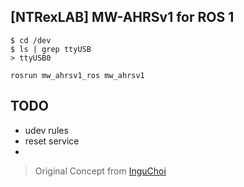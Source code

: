 ## [NTRexLAB] MW-AHRSv1 for ROS 1


```
$ cd /dev
$ ls | grep ttyUSB
> ttyUSB0
```

```
rosrun mw_ahrsv1_ros mw_ahrsv1 

```

## TODO
* udev rules
* reset service
* 

>  Original Concept from [InguChoi](https://github.com/InguChoi/MW-AHRSv1-RS232-communicate)